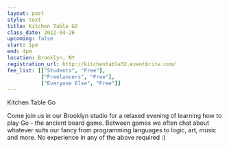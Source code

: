 ```yaml
---
layout: post
style: text
title: Kitchen Table GO
class_date: 2012-04-26
upcoming: false
start: 1pm
end: 4pm
location: Brooklyn, NY
registration_url: http://kitchentable32.eventbrite.com/
fee_list: [["Students", "Free"],
           ["Freelancers", "Free"],
           ["Everyone Else", "Free"]]
---
```

Kitchen Table Go

Come join us in our Brooklyn studio for a relaxed evening of learning how to play Go - the ancient board game. Between games we often chat about whatever suits our fancy from programming languages to logic, art, music and more. No experience in any of the above required :)